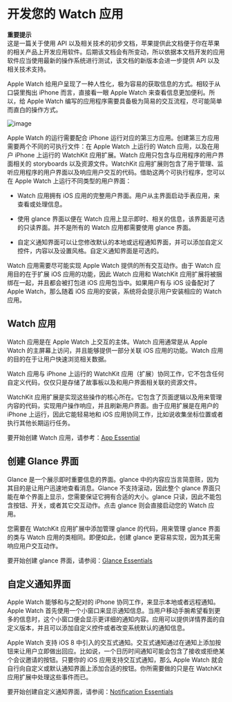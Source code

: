 # 开发您的 Watch 应用

>
**重要提示**  
这是一篇关于使用 API 以及相关技术的初步文档，苹果提供此文档便于你在苹果的相关产品上开发应用软件。后期该文档会有所变动，所以依据本文档开发的应用软件应当使用最新的操作系统进行测试，该文档的新版本会进一步提供 API 以及相关技术支持。  

Apple Watch 给用户呈现了一种人性化，极为容易的获取信息的方式。相较于从口袋里掏出 iPhone 而言，直接看一眼 Apple Watch 来查看信息更加便利。所以，给 Apple Watch 编写的应用程序需要具备极为简易的交互流程，尽可能简单而直白的操作方式。  

![image](../images/watch_hero_2x.png)   

Apple Watch 的运行需要配合 iPhone 运行对应的第三方应用。创建第三方应用需要两个不同的可执行文件：在 Apple Watch 上运行的 Watch 应用，以及在用户 iPhone 上运行的 WatchKit 应用扩展。Watch 应用只包含与应用程序的用户界面相关的 storyboards 以及资源文件。WatchKit 应用扩展则包含了用于管理、监听应用程序的用户界面以及响应用户交互的代码。借助这两个可执行程序，您可以在 Apple Watch 上运行不同类型的用户界面：  

* Watch 应用拥有 iOS 应用的完整用户界面。用户从主界面启动手表应用，来查看或处理信息。
* 使用 glance 界面以便在 Watch 应用上显示即时、相关的信息，该界面是可选的只读界面。并不是所有的 Watch 应用都需要使用 glance 界面。

* 自定义通知界面可以让您修改默认的本地或远程通知界面，并可以添加自定义控件，内容以及设置风格。自定义通知界面是可选的。  

Watch 应用需要尽可能实现 Apple Watch 提供的所有交互动作。由于 Watch 应用目的在于扩展 iOS 应用的功能，因此 Watch 应用和 WatchKit 应用扩展将被捆绑在一起，并且都会被打包进 iOS 应用包当中。如果用户有与 iOS 设备配对了 Apple Watch，那么随着 iOS 应用的安装，系统将会提示用户安装相应的 Watch 应用。  

## Watch 应用

Watch 应用是在 Apple Watch 上交互的主体。Watch 应用通常是从 Apple Watch 的主屏幕上访问，并且能够提供一部分关联 iOS 应用的功能。Watch 应用的目的在于让用户快速浏览相关数据。  

Watch 应用与 iPhone 上运行的 WatchKit 应用（扩展）协同工作，它不包含任何自定义代码，仅仅只是存储了故事板以及和用户界面相关联的资源文件。  

WatchKit 应用扩展是实现这些操作的核心所在。它包含了页面逻辑以及用来管理内容的代码，实现用户操作响应，并且刷新用户界面。由于应用扩展是在用户的 iPhone 上运行，因此它能轻易地和 iOS 应用协同工作，比如说收集坐标位置或者执行其他长期运行任务。  

要开始创建 Watch 应用，请参考：[App Essential](../watchKit-apps/ui-essentials.md) 

## 创建 Glance 界面

Glance 是一个展示即时重要信息的界面。glance 中的内容应当言简意赅，因为其目的是让用户迅速地查看消息。Glance 不支持滚动，因此整个 glance 界面只能在单个界面上显示，您需要保证它拥有合适的大小。glance 只读，因此不能包含按钮、开关，或者其它交互动作。点击 glance 则会直接启动您的 Watch 应用。  

您需要在 WatchKit 应用扩展中添加管理 glance 的代码，用来管理 glance 界面的类与 Watch 应用的类相同。即便如此，创建 glance 更容易实现，因为其无需响应用户交互动作。  

要开始创建 glance 界面，请参阅：[Glance Essentials](../glances/glance-essentials.md)  

## 自定义通知界面

Apple Watch 能够和与之配对的 iPhone 协同工作，来显示本地或者远程通知。Apple Watch 首先使用一个小窗口来显示通知信息。当用户移动手腕希望看到更多的信息时，这个小窗口便会显示更详细的通知内容。应用可以提供详情界面的自定义版本，并且可以添加自定义控件或者改变系统默认的通知信息。  

Apple Watch 支持 iOS 8 中引入的交互式通知。交互式通知通过在通知上添加按钮来让用户立即做出回应。比如说，一个日历时间通知可能会包含了接收或拒绝某个会议邀请的按钮。只要你的 iOS 应用支持交互式通知，那么 Apple Watch 就会自行向自定义或默认通知界面上添加合适的按钮。你所需要做的只是在 WatchKit 应用扩展中处理这些事件而已。  

要开始创建自定义通知界面，请参阅：[Notification Essentials](.../notifications/notification-essentials.md)